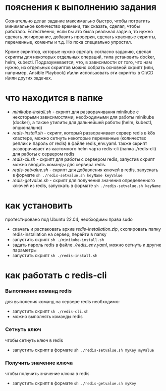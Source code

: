 # пояснения к выполнению задания
Сознательно делал задание максимально быстро, чтобы потратить минимальное количество времени, так сказать, сделал, чтобы работало. Естественно, если бы это была реальная задача, то нужно сделать логирование, добавить проверки, сделать красивые скрипты, переменные, коменты и т.д. Но пока специально упростил. 

Кроме скриптов, которые нужно сделать согласно заданию, сделал скрипты для некоторых отдельных операций, типа установить docker, helm, kubectl. Подразумевается, что, в зависимости от того, что нам нужно, из отдельных скриптов можно собрать основной скрипт (или, например, Ansible Playbook) и\или использовать эти скрипты в CI\CD и\или других задачах. 

# что находится в папке
- *minikube-install.sh* - скрипт для разворачивания minikube с некоторыми зависимостями, необходимыми для работы minikube (docker), а также утилиты для дальнейшей работы (helm, kubectl, опционально)
- *redis-install.sh* - скрипт, который разворачивает сервер redis в k8s кластере, можно сетнуть некоторые переменные (количество реплик и пароль от redis) в файле redis_env.yaml. также скрипт разворачивает из кастомного helm чарта redis-cli (папка ./redis-cli) для работы с сервером redis
- *redis-cli.sh* - скрипт для работы с сервером redis, запустив скрипт можно вводить команды для сервера redis.
- *redis-setvalue.sh* - скрипт для добавления ключей в redis, запускать в формате ``sh ./redis-setvalue.sh keyName keyValue``
- *redis-getvalue.sh* - скрипт для получения значения определенного ключей из redis, запускать в формате ``sh ./redis-setvalue.sh keyName``

# как установить
протестировано под Ubuntu 22.04, необходимы права sudo
- скачать и распаковать архив *redis-installation.zip*, скопировать папку redis-installation на сервер, перейти в папку 
- запустить скрипт ``sh ./minikube-install.sh``
- задать пароль redis в файле *./redis_env.yaml*, можно сетнуть и другие параметры
- запустить скрипт ``sh ./redis-install.sh``

# как работать с redis-cli
### Выполнение команд redis
для выполения команд на сервере redis необходимо:
- запустить скрипт ``sh ./redis-cli.sh``
- можно выполнять команды redis

### Сетнуть ключ
чтобы сетнуть ключ в redis
- запустить скрипт в формате ``sh ./redis-setvalue.sh myKey myValue``
### Получить значение ключа
чтобы получить значение ключа в redis
- запустить скрипт в формате ``sh ./redis-getvalue.sh myKey``
